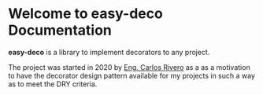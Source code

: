 # Welcome to easy-deco Documentation

**easy-deco** is a library to implement decorators to any project.

The project was started in 2020 by [Eng. Carlos Rivero](https://github.com/crivero7) as a as a motivation to have the decorator 
design pattern available for my projects in such a way as to meet the DRY criteria.
